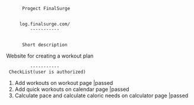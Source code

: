           Progect FinalSurge
         
          
         log.finalsurge.com/
             -----------         
             
             
          Short description
             
Website for creating a workout plan

             -----------
     CheckList(user is authorized)
1. Add workouts on workout page                                   |passed
2. Add quick workouts on calendar page                            |passed
3. Calculate pace and calculate caloric needs on calculator page  |passed       


